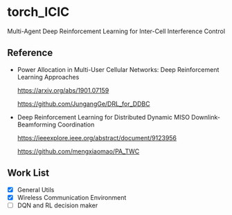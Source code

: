 # torch_ICIC

Multi-Agent Deep Reinforcement Learning for Inter-Cell Interference Control

## Reference
* Power Allocation in Multi-User Cellular Networks: Deep Reinforcement Learning Approaches

    https://arxiv.org/abs/1901.07159
    
    https://github.com/JungangGe/DRL_for_DDBC

* Deep Reinforcement Learning for Distributed Dynamic MISO Downlink-Beamforming Coordination

    https://ieeexplore.ieee.org/abstract/document/9123956

    https://github.com/mengxiaomao/PA_TWC

## Work List
 
- [x] General Utils
- [x] Wireless Communication Environment
- [ ] DQN and RL decision maker